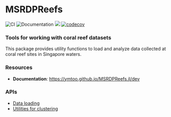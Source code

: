 # MSRDPReefs
![CI](https://github.com/ymtoo/MSRDPReefs.jl/workflows/CI/badge.svg)
![Documentation](https://github.com/ymtoo/MSRDPReefs.jl/workflows/Documentation/badge.svg?branch=master)
[![](https://img.shields.io/badge/docs-dev-blue.svg)](https://ymtoo.github.io/MSRDPReefs.jl/dev)
[![codecov](https://codecov.io/gh/ymtoo/MSRDPReefs.jl/branch/master/graph/badge.svg?token=eGPWc0wUJk)](https://codecov.io/gh/ymtoo/MSRDPReefs.jl)

### Tools for working with coral reef datasets

This package provides utility functions to load and analyze data collected at coral reef sites in Singapore waters.

### Resources

* **Documentation**: <https://ymtoo.github.io/MSRDPReefs.jl/dev>

### APIs
- [Data loading](https://ymtoo.github.io/MSRDPReefs.jl/dev/data.html)
- [Utilities for clustering](https://ymtoo.github.io/MSRDPReefs.jl/dev/clustutils.html)